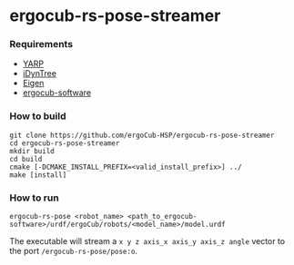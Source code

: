 # ergocub-rs-pose-streamer

### Requirements

- [YARP](https://yarp.it/)
- [iDynTree](https://github.com/robotology/idyntree)
- [Eigen](https://eigen.tuxfamily.org)
- [ergocub-software](https://github.com/icub-tech-iit/ergocub-software)

### How to build

```console
git clone https://github.com/ergoCub-HSP/ergocub-rs-pose-streamer
cd ergocub-rs-pose-streamer
mkdir build
cd build
cmake [-DCMAKE_INSTALL_PREFIX=<valid_install_prefix>] ../
make [install]
```

### How to run
```console
ergocub-rs-pose <robot_name> <path_to_ergocub-software>/urdf/ergoCub/robots/<model_name>/model.urdf
```

The executable will stream a `x y z axis_x axis_y axis_z angle` vector to the port `/ergocub-rs-pose/pose:o`.

